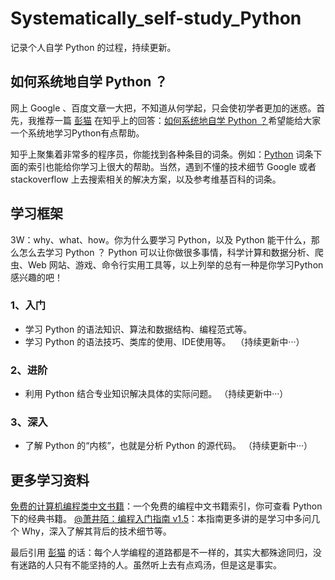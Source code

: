 # Systematically_self-study_Python
记录个人自学 Python 的过程，持续更新。

## 如何系统地自学 Python ？
网上 Google 、百度文章一大把，不知道从何学起，只会使初学者更加的迷惑。首先，我推荐一篇 [彭猫](https://www.zhihu.com/people/happlex) 在知乎上的回答：[如何系统地自学 Python ？](https://www.zhihu.com/question/29138020/answer/72193349)希望能给大家一个系统地学习Python有点帮助。

知乎上聚集着非常多的程序员，你能找到各种条目的词条。例如：[Python](https://www.zhihu.com/topic/19552832) 词条下面的索引也能给你学习上很大的帮助。当然，遇到不懂的技术细节 Google 或者 stackoverflow 上去搜索相关的解决方案，以及参考维基百科的词条。

## 学习框架
  3W：why、what、how。你为什么要学习 Python，以及 Python 能干什么，那么怎么去学习 Python ？
  Python 可以让你做很多事情，科学计算和数据分析、爬虫、Web 网站、游戏、命令行实用工具等，以上列举的总有一种是你学习Python感兴趣的吧！

### 1、入门
- 学习 Python 的语法知识、算法和数据结构、编程范式等。
- 学习 Python 的语法技巧、类库的使用、IDE使用等。
  （持续更新中···）

### 2、进阶
- 利用 Python 结合专业知识解决具体的实际问题。
  （持续更新中···）

### 3、深入
- 了解 Python 的“内核”，也就是分析 Python 的源代码。
  （持续更新中···）

## 更多学习资料
[免费的计算机编程类中文书籍](https://github.com/justjavac/free-programming-books-zh_CN)：一个免费的编程中文书籍索引，你可查看 Python 下的经典书籍。
[@萧井陌：编程入门指南 v1.5](https://zhuanlan.zhihu.com/p/19959253?columnSlug=xiao-jing-mo)：本指南更多讲的是学习中多问几个 Why，深入了解其背后的技术细节等。

最后引用 [彭猫](https://www.zhihu.com/people/happlex) 的话：每个人学编程的道路都是不一样的，其实大都殊途同归，没有迷路的人只有不能坚持的人。虽然听上去有点鸡汤，但是这是事实。

